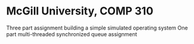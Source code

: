 # McGill University, COMP 310
Three part assignment building a simple simulated operating system
One part multi-threaded synchronized queue assignment